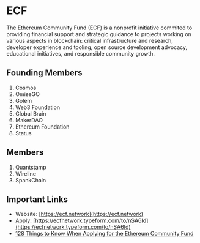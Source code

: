 # ECF

The Ethereum Community Fund \(ECF\) is a nonprofit initiative commited to providing financial support and strategic guidance to projects working on various aspects in blockchain: critical infrastructure and research, developer experience and tooling, open source development advocacy, educational initiatives, and responsible community growth.

## Founding Members

1. Cosmos
2. OmiseGO
3. Golem
4. Web3 Foundation
5. Global Brain
6. MakerDAO
7. Ethereum Foundation 
8. Status

## Members

1. Quantstamp
2. Wireline
3. SpankChain

## Important Links

* Website: [https://ecf.network](https://ecf.network)
* Apply: [https://ecfnetwork.typeform.com/to/nSA6Id](https://ecfnetwork.typeform.com/to/nSA6Id)
* [128 Things to Know When Applying for the Ethereum Community Fund](https://medium.com/ecf-review/128-things-to-know-when-applying-for-the-ethereum-community-fund-77774d097041)

